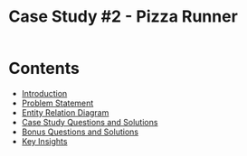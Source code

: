 # Case Study #2 - Pizza Runner

<div align="left">
  <img scr="SQL_Challenge_pic_2.png" width="50%"/>
</div>

# Contents

* [Introduction](#Introduction)
* [Problem Statement](#Problem-Statement)
* [Entity Relation Diagram](#Entity-Relationship-Diagram)
* [Case Study Questions and Solutions](#Case-Study-Questions-and-Solutions)
* [Bonus Questions and Solutions](URL)
* [Key Insights](URL)
